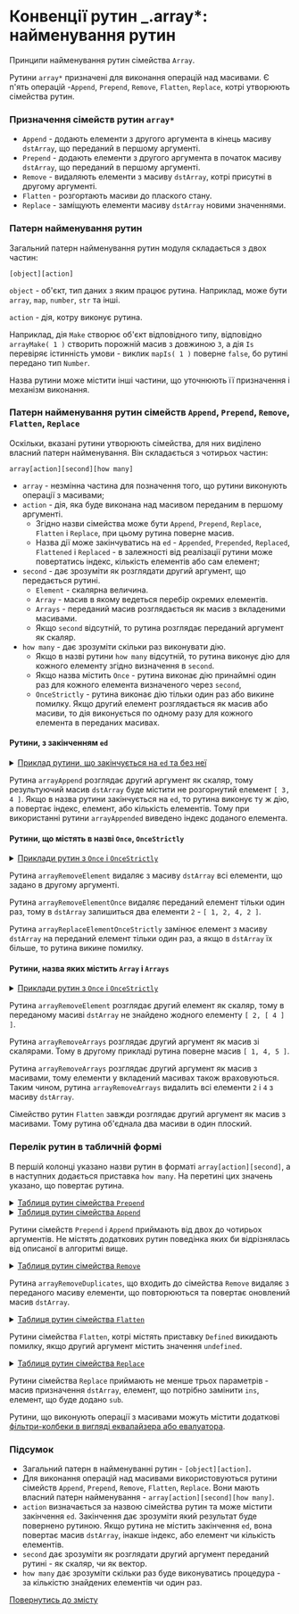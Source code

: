 # Конвенції рутин _.array*: найменування рутин

Принципи найменування рутин сімейства <code>Array</code>.

Рутини `array*` призначені для виконання операцій над масивами. Є п'ять операцій -`Append`, `Prepend`, `Remove`, `Flatten`, `Replace`, котрі утворюють сімейства рутин.

### Призначення сімейств рутин `array*`

- `Append` - додають елементи з другого аргумента в кінець масиву `dstArray`, що переданий в першому аргументі.
- `Prepend` - додають елементи з другого аргумента в початок масиву `dstArray`, що переданий в першому аргументі.
- `Remove` - видаляють елементи з масиву `dstArray`, котрі присутні в другому аргументі.
- `Flatten` - розгортають масиви до плаского стану.
- `Replace` - заміщують елементи масиву `dstArray` новими значеннями.

### Патерн найменування рутин

Загальний патерн найменування рутин модуля складається з двох частин:

```
[object][action]
```

`object` - об'єкт, тип даних з яким працює рутина. Наприклад, може бути `array`, `map`, `number`, `str` та інші.

`action` - дія, котру виконує рутина.

Наприклад, дія `Make` створює об'єкт відповідного типу, відповідно `arrayMake( 1 )` створить порожній масив з довжиною `3`, а дія `Is` перевіряє істинність умови - виклик `mapIs( 1 )` поверне `false`, бо рутині передано тип `Number`.

Назва рутини може містити інші частини, що уточнюють її призначення і механізм виконання.

### Патерн найменування рутин сімейств `Append`, `Prepend`, `Remove`, `Flatten`, `Replace`

Оскільки, вказані рутини утворюють сімейства, для них виділено власний патерн найменування. Він складається з чотирьох частин:

```
array[action][second][how many]
```

- `array` - незмінна частина для позначення того, що рутини виконують операції з масивами;
- `action` - дія, яка буде виконана над масивом переданим в першому аргументі.
  - Згідно назви сімейства може бути `Append`, `Prepend`, `Replace`, `Flatten` i `Replace`, при цьому рутина поверне масив.
  - Назва дії може закінчуватись на `ed` - `Appended`, `Prepended`, `Replaced`, `Flattened` i `Replaced` - в залежності від реалізації рутини може повертатись індекс, кількість елементів або сам елемент;
- `second` - дає зрозуміти як розглядати другий аргумент, що передається рутині.
  - `Element` - скалярна величина.
  - `Array` - масив в якому ведеться перебір окремих елементів.
  - `Arrays` - переданий масив розглядається як масив з вкладеними масивами.
  - Якщо `second` відсутній, то рутина розглядає переданий аргумент як скаляр.
- `how many` - дає зрозуміти скільки раз виконувати дію.
  - Якщо в назві рутини `how many` відсутній, то рутина виконує дію для кожного елементу згідно визначення в `second`.
  - Якщо назва містить `Once` - рутина виконає дію принаймні один раз для кожного елемента визначеного через `second`,
  - `OnceStrictly` - рутина виконає дію тільки один раз або викине помилку. Якщо другий елемент розглядається як масив або масиви, то дія виконується по одному разу для кожного елемента в переданих масивах.

#### Рутини, з закінченням `ed`

<details>
    <summary><u>Приклад рутини, що закінчується на <code>ed</code> та без неї</u></summary>

```js
// array[action]
var result = _.arrayAppend( [ 1, 2 ], [ 3, 4 ] );
console.log( `Without ed : ${ result }` );
// log : Without ed : [ 1, 2, [ 3, 4 ] ]

// array[action]ed
var result = _.arrayAppended( [ 1, 2 ], [ 3, 4 ] );
console.log( `Without ed : ${ result }` );
// log : Without ed : 2
```

</details>

Рутина `arrayAppend` розглядає другий аргумент як скаляр, тому результуючий масив `dstArray` буде містити не розгорнутий елемент `[ 3, 4 ]`. Якщо в назва рутини закінчується на `ed`, то рутина виконує ту ж дію, а повертає індекс, елемент, або кількість елементів. Тому при використанні рутини `arrayAppended` виведено індекс доданого елемента.

#### Рутини, що містять в назві `Once`, `OnceStrictly`

<details>
    <summary><u>Приклади рутин з <code>Once</code> i <code>OnceStrictly</code></u></summary>

```js
// array[action][second]
var result = _.arrayRemoveElement( [ 1, 2, 2, 4, 2, 5 ], 2 );
console.log( `Without [how many] : ${ result }` );
// log : Without [how many] : [ 1, 4, 5 ]

// array[action][second]Once
var result = _.arrayRemoveElementOnce( [ 1, 2, 2, 4, 2, 5 ], 2 );
console.log( `With [Once] : ${ result }` );
// log : With [Once] : [ 1, 2, 4, 2, 5 ]

// array[action][second]OnceStrictly
var result = _.arrayReplaceElementOnceStrictly( [ 1, 4, 2, 5 ], 2, 3 );
console.log( `With [OnceStrictly] : ${ result }` );
// log : With [OnceStrictly] : [ 1, 4, 3, 5 ]
```

</details>

Рутина `arrayRemoveElement` видаляє з масиву `dstArray` всі елементи, що задано в другому аргументі.

Рутина `arrayRemoveElementOnce` видаляє переданий елемент тільки один раз, тому в `dstArray` залишиться два елементи `2` - `[ 1, 2, 4, 2 ]`.

Рутина `arrayReplaceElementOnceStrictly` замінює елемент з масиву `dstArray` на переданий елемент тільки один раз, а якщо в `dstArray` їх більше, то рутина викине помилку.

#### Рутини, назва яких містить `Array` i `Arrays`

<details>
    <summary><u>Приклади рутин з <code>Once</code> i <code>OnceStrictly</code></u></summary>

```js
// array[action]Element
var result = _.arrayRemoveElement( [ 1, 2, 2, 4, 2, 5 ], [ 2, [ 4 ] ] );
console.log( `[second] as element : ${ result }` );
// log : [second] as element : [ 1, 2, 2, 4, 2, 5 ]

// array[action]Array
var result = _.arrayRemoveArray( [ 1, 2, 2, 4, 2, 5 ], [ 2, [ 4 ] ] );
console.log( `[second] as array : ${ result }` );
// log : [second] as array : [ 1, 4, 5 ]

// array[action]Arrays
var result = _.arrayRemoveArrays( [ 1, 2, 2, 4, 2, 5 ], [ 2, [ 4 ] ] );
console.log( `[second] as arrays : ${ result }` );
// log : [second] as arrays : [ 1, 5 ]

// array[action]
var result = _.arrayFlatten( [ 1, 2, 2, 4, 2, 5 ], [ 2, [ 4 ] ] );
console.log( `Result of arrayFlatten : ${ result }` );
// log : Result of arrayFlatten : [ 1, 2, 2, 4, 2, 5, 2, 4 ]
```

</details>

Рутина `arrayRemoveElement` розглядає другий елемент як скаляр, тому в переданому масиві `dstArray` не знайдено жодного елементу `[ 2, [ 4 ] ]`.

Рутина `arrayRemoveArrays` розглядає другий аргумент як масив зі скалярами. Тому в другому прикладі рутина поверне масив `[ 1, 4, 5 ]`.

Рутина `arrayRemoveArrays` розглядає другий аргумент як масив з масивами, тому елементи у вкладений масивах також враховуються. Таким чином, рутина `arrayRemoveArrays` видалить всі елементи `2` i `4` з масиву `dstArray`.

Сімейство рутин `Flatten` завжди розглядає другий аргумент як масив з масивами. Тому рутина об'єднала два масиви в один плоский.

### Перелік рутин в табличній формі

В першій колонці указано назви рутин в форматі `array[action][second]`, а в наступних додається приставка `how many`. На перетині цих значень указано, що повертає рутина.

<details>
  <summary><u>Таблиця рутин сімейства <code>Prepend</code></u></summary>

| array[action][second]      | -                   | Once                | OnceStrictly               |
|----------------------------|---------------------|---------------------|----------------------------|
| arrayPrepend               | dstArray            | dstArray            | dstArray                   |
| arrayPrependElement        | dstArray            | dstArray            | dstArray                   |
| arrayPrependArray          | dstArray            | dstArray            | dstArray                   |
| arrayPrependArrays         | dstArray            | dstArray            | dstArray                   |
| arrayPrepended             | index               | index               | index                      |
| arrayPrependedElement      | index               | element             | element / index            |
| arrayPrependedArray        | number              | number              | number                     |
| arrayPrependedArrays       | number              | number              | number                     |

</details>
<details>
  <summary><u>Таблиця рутин сімейства <code>Append</code></u></summary>

| array[action][second]     | -                   | Once                | OnceStrictly               |
|---------------------------|---------------------|---------------------|----------------------------|
| arrayAppend               | dstArray            | dstArray            | dstArray                   |
| arrayAppendElement        | dstArray            | dstArray            | dstArray                   |
| arrayAppendArray          | dstArray            | dstArray            | dstArray                   |
| arrayAppendArrays         | dstArray            | dstArray            | dstArray                   |
| arrayAppended             | index               | index               | index                      |
| arrayAppendedElement      | index               | element             | element / index            |
| arrayAppendedArray        | number              | number              | number                     |
| arrayAppendedArrays       | number              | number              | number                     |

</details>

Рутини сімейств `Prepend` i `Append` приймають від двох до чотирьох аргументів. Не містять додаткових рутин поведінка яких би відрізнялась від описаної в алгоритмі вище.

<details>
  <summary><u>Таблиця рутин сімейства <code>Remove</code></u></summary>

| array[action][second]     | -                   | Once                | OnceStrictly               |
|---------------------------|---------------------|---------------------|----------------------------|
| arrayRemove               | dstArray            | dstArray            | dstArray                   |
| arrayRemoveElement        | dstArray            | dstArray            | dstArray                   |
| arrayRemoveArray          | dstArray            | dstArray            | dstArray                   |
| arrayRemoveArrays         | dstArray            | dstArray            | dstArray                   |
| arrayRemoved              | number              | index               | index                      |
| arrayRemovedElement       | number              | index               | element                    |
| arrayRemovedArray         | number              | number              | number                     |
| arrayRemovedArrays        | number              | number              | number                     |
| arrayRemoveDuplicates     | dstArray            | -                   | -                          |

</details>

Рутина `arrayRemoveDuplicates`, що входить до сімейства `Remove` видаляє з переданого масиву елементи, що повторюються та повертає оновлений масив `dstArray`.

<details>
  <summary><u>Таблиця рутин сімейства <code>Flatten</code></u></summary>

| array[action][second]     | -                   | Once                | OnceStrictly               |
|---------------------------|---------------------|---------------------|----------------------------|
| arrayFlatten              | dstArray            | dstArray            | dstArray                   |
| arrayFlattenDefined       | dstArray            | dstArray            | dstArray                   |
| arrayFlattened            | number / dstArray   | number / dstArray   | number / dstArray          |
| arrayFlattenedDefined     | number / dstArray   | number / dstArray   | number / dstArray          |

</details>

Рутини сімейства `Flatten`, котрі містять приставку `Defined` викидають помилку, якщо другий аргумент містить значення `undefined`.

<details>
  <summary><u>Таблиця рутин сімейства <code>Replace</code></u></summary>

| array[action][second]     | -                   | Once                | OnceStrictly               |
|---------------------------|---------------------|---------------------|----------------------------|
| arrayReplace              | dstArray            | dstArray            | dstArray                   |
| arrayReplaceElement       | dstArray            | dstArray            | dstArray                   |
| arrayReplaceArray         | dstArray            | dstArray            | dstArray                   |
| arrayReplaceArrays        | dstArray            | dstArray            | dstArray                   |
| arrayReplaced             | number              | index               | index                      |
| arrayReplacedElement      | number              | element             | element                    |
| arrayReplacedArray        | number              | number              | number                     |
| arrayReplacedArrays       | number              | number              | number                     |

</details>

Рутини сімейства `Replace` приймають не менше трьох параметрів - масив призначення `dstArray`, елемент, що потрібно замінити `ins`, елемент, що буде додано `sub`.

Рутини, що виконують операції з масивами можуть містити додаткові [фільтри-колбеки в вигляді еквалайзера або евалуатора](ConventionCallbecksInArray.md).

### Підсумок

- Загальний патерн в найменуванні рутин - `[object][action]`.
- Для виконання операцій над масивами використовуються рутини сімейств `Append`, `Prepend`, `Remove`, `Flatten`, `Replace`. Вони мають власний патерн найменування - `array[action][second][how many]`.
- `action` визначається за назвою сімейства рутин та може містити закінчення `ed`. Закінчення дає зрозуміти який результат буде повернено рутиною. Якщо рутина не містить закінчення `ed`, вона повертає масив `dstArray`, інакше індекс, або елемент чи кількість елементів.
- `second` дає зрозуміти як розглядати другий аргумент переданий рутині - як скаляр, чи як вектор.
- `how many` дає зрозуміти скільки раз буде виконуватись процедура - за кількістю знайдених елементів чи один раз.

[Повернутись до змісту](../README.md#Туторіали)
